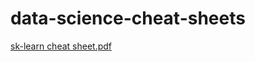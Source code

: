 # data-science-cheat-sheets


[sk-learn cheat sheet.pdf](https://github.com/juberrahman/data-science-cheat-sheets/files/4454233/sk-learn.cheat.sheet.pdf)
